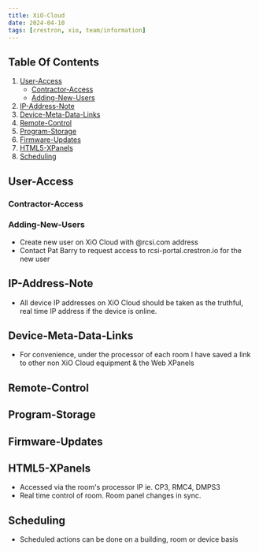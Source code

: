 ```yaml
---
title: XiO-Cloud
date: 2024-04-10
tags: [crestron, xio, team/information]
---
```


## Table Of Contents

1. [User-Access](#User-Access)
	- [Contractor-Access](#Contractor-Access)
	- [Adding-New-Users](#Adding-New-Users)
4. [IP-Address-Note](#IP-Address-Note)
5. [Device-Meta-Data-Links](#Device-Meta-Data-Links)
6. [Remote-Control](#Remote-Control)
7. [Program-Storage](#Program-Storage)
8. [Firmware-Updates](#Firmware-Updates)
9. [HTML5-XPanels](#HTML5-XPanels)
10. [Scheduling](#Scheduling)

## User-Access

### Contractor-Access

### Adding-New-Users

- Create new user on XiO Cloud with @rcsi.com address
- Contact Pat Barry to request access to rcsi-portal.crestron.io for the new user

## IP-Address-Note

- All device IP addresses on XiO Cloud should be taken as the truthful, real time IP address if the device is online.

## Device-Meta-Data-Links
 
- For convenience, under the processor of each room I have saved a link to other non XiO Cloud equipment & the Web XPanels

## Remote-Control

## Program-Storage

## Firmware-Updates

## HTML5-XPanels

- Accessed via the room's processor IP ie. CP3, RMC4, DMPS3
- Real time control of room. Room panel changes in sync.

## Scheduling

- Scheduled actions can be done on a building, room or device basis